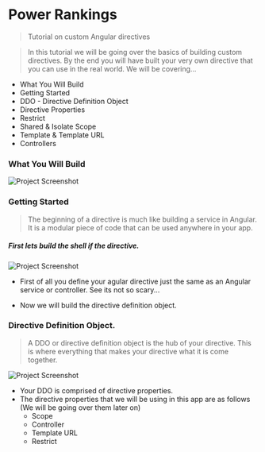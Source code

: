 # Power Rankings 
>Tutorial on custom Angular directives

>In this tutorial we will be going over the basics of building custom directives. By the end you will have built your very own directive that you can use in the real world. We will be covering...

- What You Will Build
- Getting Started
- DDO - Directive Definition Object
- Directive Properties 
- Restrict
- Shared & Isolate Scope
- Template & Template URL
- Controllers

### What You Will Build 

![Project Screenshot](https://raw.github.com/squireaj/PRankings/master/logos/video.gif)

### Getting Started

>The beginning of a directive is much like building a service in Angular. It is a modular piece of code that can be used anywhere in your app. 

##### First lets build the shell if the directive.  

![Project Screenshot](https://raw.github.com/squireaj/PRankings/master/readmeImg/Directive1.gif)

- First of all you define your agular directive just the same as an Angular service or controller. See its not so scary... 

- Now we will build the directive definition object. 

### Directive Definition Object. 

>A DDO or directive definition object is the hub of your directive. This is where everything that makes your directive what it is come together. 

![Project Screenshot](https://raw.github.com/squireaj/PRankings/master/readmeImg/DDO.gif)

- Your DDO is comprised of directive properties. 
- The directive properties that we will be using in this app are as follows (We will be going over them later on)
  - Scope
  - Controller
  - Template URL
  - Restrict


